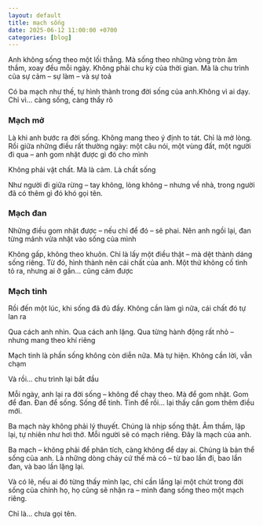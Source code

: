 ```yaml
---
layout: default
title: mạch sống
date: 2025-06-12 11:00:00 +0700
categories: [blog]
---
```


Anh không sống theo một lối thẳng. Mà sống theo những vòng tròn âm thầm, xoay đều mỗi ngày. Không phải chu kỳ của thời gian. Mà là chu trình của sự cảm – sự làm – và sự toả

Có ba mạch như thế, tự hình thành trong đời sống của anh.Không vì ai dạy. Chỉ vì… càng sống, càng thấy rõ

### Mạch mở

Là khi anh bước ra đời sống. Không mang theo ý định to tát. Chỉ là mở lòng. Rồi giữa những điều rất thường ngày: một câu nói, một vùng đất, một người đi qua – anh gom nhặt được gì đó cho mình

Không phải vật chất. Mà là cảm. Là chất sống

Như người đi giữa rừng – tay không, lòng không – nhưng về nhà, trong người đã có thêm gì đó khó gọi tên.

### Mạch đan

Những điều gom nhặt được – nếu chỉ để đó – sẽ phai. Nên anh ngồi lại, đan từng mảnh vừa nhặt vào sống của mình

Không gấp, không theo khuôn. Chỉ là lấy một điều thật – mà dệt thành dáng sống riêng. Từ đó, hình thành nên cái chất của anh. Một thứ không cố tình tỏ ra, nhưng ai ở gần… cũng cảm được

### Mạch tinh

Rồi đến một lúc, khi sống đã đủ đầy. Không cần làm gì nữa, cái chất đó tự lan ra

Qua cách anh nhìn. Qua cách anh lặng. Qua từng hành động rất nhỏ – nhưng mang theo khí riêng

Mạch tinh là phần sống không còn diễn nữa. Mà tự hiện. Không cần lời, vẫn chạm

Và rồi… chu trình lại bắt đầu

Mỗi ngày, anh lại ra đời sống – không để chạy theo. Mà để gom nhặt. Gom để đan. Đan để sống. Sống để tinh. Tinh để rồi… lại thấy cần gom thêm điều mới.

Ba mạch này không phải lý thuyết. Chúng là nhịp sống thật. Âm thầm, lặp lại, tự nhiên như hơi thở. Mỗi người sẽ có mạch riêng. Đây là mạch của anh.

Ba mạch – không phải để phân tích, càng không để dạy ai. Chúng là bản thể sống của anh. Là những dòng chảy cứ thế mà có – từ bao lần đi, bao lần đan, và bao lần lặng lại.

Và có lẽ, nếu ai đó từng thấy mình lạc, chỉ cần lắng lại một chút trong đời sống của chính họ, họ cũng sẽ nhận ra – mình đang sống theo một mạch riêng.

Chỉ là… chưa gọi tên.